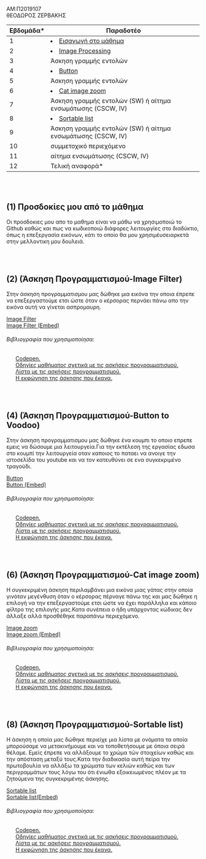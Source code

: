 AM:Π2019107
<br>θΕΟΔΩΡΟΣ ΖΕΡΒΑΚΗΣ



| Εβδομάδα* | Παραδοτέο |
| --- | --- |
| 1 | <li><a href="#Εισαγωγή στο μάθημα"><span class="toctext">Εισαγωγή στο μάθημα</span></a> |
| 2 | <li><a href="#Image Processing"><span class="toctext">Image Processing</span></a>|
| 3 | Άσκηση γραμμής εντολών |
| 4 | <li><a href="#Button"><span class="toctext">Button</span></a> |
| 5 | Άσκηση γραμμής εντολών |
| 6 | <li><a href="#Cat image zoom"><span class="toctext">Cat image zoom</span></a> |
| 7 | Άσκηση γραμμής εντολών (SW) ή αίτημα ενσωμάτωσης (CSCW, IV) |
| 8 | <li><a href="#Sortable list"><span class="toctext">Sortable list</span></a>  |
| 9 | Άσκηση γραμμής εντολών (SW) ή αίτημα ενσωμάτωσης (CSCW, IV) |
| 10 | συμμετοχικό περιεχόμενο |
| 11 | αίτημα ενσωμάτωσης (CSCW, IV) |
| 12 | Τελική αναφορά* |


<br><br>
<h2><span id="Προσδοκίες μου από το μάθημα">(1) Προσδοκίες μου από το μάθημα</span></h2>
Οι προσδοκιες μου απο το μαθημα είναι να μάθω να χρησιμοποιώ το Github καθώς και πως να κωδικοποιώ διάφορες λειτουργίες στο διαδύκτιο,
όπως η επεξεργασία εικόνων, κάτι το οποίο θα μου χρησιμέυσειαρκετά στην μελλοντικη μου δουλειά.

<br><br>
<h2><span id="Image Processing">(2)  (Άσκηση Προγραμματισμού-Image Filter)</span></h2>
<p>Στην άσκηση προγραμματισμου μας δώθηκε μια εικόνα την οποια έπρεπε να επεξεργαστούμε ετσι ώστε όταν ο κέρσορας
  περνάει πάνω απο την εικόνα αυτή να γίνεται ασπρομαυρη.
 
<a href="https://github.com/TheodoreZ-107/site/blob/master/_remix/image-filter.md">Image Filter</a>
<br><a href="https://optimistic-haibt-3ceed7.netlify.app/remix/image-filter/">Image Filter (Embed)</a>
<h6>Βιβλιογραφία που χρησιμοποίησα:</h6>
<ul> <a href="https://codepen.io">Codepen.</a>
<br> <a href="https://courses-ionio.github.io/projects/remix/">Οδηγίες μαθήματος σχετικά με τις ασκήσεις προγραμματισμού.</a>
<br> <a href="https://pibook.epidro.me/remix/">Λίστα με τις ασκήσεις προγραμματισμού.</a>
<br> <a href="https://pibook.epidro.me/remix/image-filter/">Η εκφώνηση της άσκησης που έκανα.</a></ul>

  
<br><br>
<h2><span id="Button">(4)  (Άσκηση Προγραμματισμού-Button to Voodoo)</span></h2>
<p>Στην άσκηση προγραμματισμου μας δώθηκε ένα κουμπι το οποιο επρεπε εμεις να δώσουμε μια λειτουργεία.Για την εκτέλεση της εργασίας 
  εδωσα στο κουμπί την λειτουργεία οταν καποιος το παταει να ανοιγε την ιστοσελίδα του youtube και να τον κατευθύνει σε ενα συγκεκριμένο
  τραγούδι.
 
<a href="https://github.com/TheodoreZ-107/site/blob/master/_remix/button.md">Button</a>
<br><a href="https://optimistic-haibt-3ceed7.netlify.app/remix/button/">Button (Embed)</a>
<h6>Βιβλιογραφία που χρησιμοποίησα:</h6>
<ul> <a href="https://codepen.io">Codepen.</a>
<br> <a href="https://courses-ionio.github.io/projects/remix/">Οδηγίες μαθήματος σχετικά με τις ασκήσεις προγραμματισμού.</a>
<br> <a href="https://pibook.epidro.me/remix/">Λίστα με τις ασκήσεις προγραμματισμού.</a>
<br> <a href="https://pibook.epidro.me/remix/button/">Η εκφώνηση της άσκησης που έκανα.</a></ul>

<br><br>
<h2><span id="Cat image zoom">(6)  (Άσκηση Προγραμματισμού-Cat image zoom)</span></h2>
<p>Η συγκεκριμένη άσκηση περιλαμβάνει μια εικόνα μιας γάτας στην οποία γινόταν μεγένθυση όταν ο κέρσορας πέρναγε πάνω της και μας δώθηκε η επιλογή να 
  την επεξεργαστούμε ετσι ώστε να έχει παράλληλα και κάποιο φίλτρο της επιλογής μας.Κατα συνέπεια ο ήδη υπάρχοντας κώδικας δεν άλλαξε αλλά προσθέθηκε
  παραπάνω περιεχόμενο.
  
<a href="https://github.com/TheodoreZ-107/site/blob/master/_remix/image-zoom.md">Image zoom</a>
<br><a href="https://optimistic-haibt-3ceed7.netlify.app/remix/image-zoom/">Image zoom (Embed)</a>
<h6>Βιβλιογραφία που χρησιμοποίησα:</h6>
<ul> <a href="https://codepen.io">Codepen.</a>
<br> <a href="https://courses-ionio.github.io/projects/remix/">Οδηγίες μαθήματος σχετικά με τις ασκήσεις προγραμματισμού.</a>
<br> <a href="https://pibook.epidro.me/remix/">Λίστα με τις ασκήσεις προγραμματισμού.</a>
<br> <a href="https://pibook.epidro.me/remix/image zoom/">Η εκφώνηση της άσκησης που έκανα.</a></ul>

<br><br>
<h2><span id="Sortable list">(8)  (Άσκηση Προγραμματισμού-Sortable list)</span></h2>
<p>Η άσκηση η οποία μας δώθηκε περιείχε μια λίστα με ονόματα τα οποία μπορούσαμε να μετακινήμουμε και να τοποθετήσουμε με όποια σειρά θέλαμε.
  Εμείς έπρεπε να αλλάξουμε το χρώμα τών στοιχείων καθώς και την απόσταση μεταξύ τους.Κατα την διαδικασία αυτή πείρα την πρωτοβουλία να αλλάξω τα χρώματα
  των κελιών καθώς και των περιγραμμάτων τους λόγω του ότι ένιωθα εξοικειωμένος πλέον με τα ζητούμενα της συγκεκριμένης άσκησης.
  
<a href="https://github.com/TheodoreZ-107/site/blob/master/_remix/sortable-list.md">Sortable list</a>
<br><a href="https://optimistic-haibt-3ceed7.netlify.app/remix/sortable-list/">Sortable list(Embed)</a>
<h6>Βιβλιογραφία που χρησιμοποίησα:</h6>
<ul> <a href="https://codepen.io">Codepen.</a>
<br> <a href="https://courses-ionio.github.io/projects/remix/">Οδηγίες μαθήματος σχετικά με τις ασκήσεις προγραμματισμού.</a>
<br> <a href="https://pibook.epidro.me/remix/">Λίστα με τις ασκήσεις προγραμματισμού.</a>
<br> <a href="https://pibook.epidro.me/remix/sortable list/">Η εκφώνηση της άσκησης που έκανα.</a></ul>
